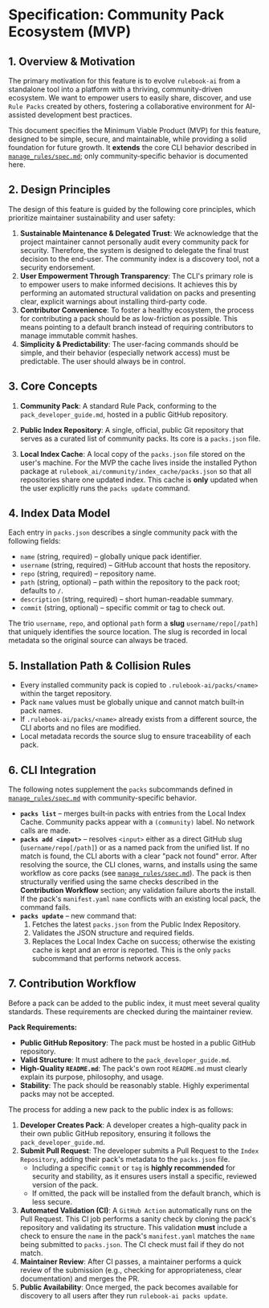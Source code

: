 # Specification: Community Pack Ecosystem (MVP)

## 1. Overview & Motivation

The primary motivation for this feature is to evolve `rulebook-ai` from a standalone tool into a platform with a thriving, community-driven ecosystem. We want to empower users to easily share, discover, and use `Rule Packs` created by others, fostering a collaborative environment for AI-assisted development best practices.

This document specifies the Minimum Viable Product (MVP) for this feature, designed to be simple, secure, and maintainable, while providing a solid foundation for future growth. It **extends** the core CLI behavior described in [`manage_rules/spec.md`](../manage_rules/spec.md); only community‑specific behavior is documented here.

## 2. Design Principles

The design of this feature is guided by the following core principles, which prioritize maintainer sustainability and user safety:

1.  **Sustainable Maintenance & Delegated Trust**: We acknowledge that the project maintainer cannot personally audit every community pack for security. Therefore, the system is designed to delegate the final trust decision to the end-user. The community index is a discovery tool, not a security endorsement.
2.  **User Empowerment Through Transparency**: The CLI's primary role is to empower users to make informed decisions. It achieves this by performing an automated structural validation on packs and presenting clear, explicit warnings about installing third-party code.
3.  **Contributor Convenience**: To foster a healthy ecosystem, the process for contributing a pack should be as low-friction as possible. This means pointing to a default branch instead of requiring contributors to manage immutable commit hashes.
4.  **Simplicity & Predictability**: The user-facing commands should be simple, and their behavior (especially network access) must be predictable. The user should always be in control.

## 3. Core Concepts

1.  **Community Pack**: A standard Rule Pack, conforming to the `pack_developer_guide.md`, hosted in a public GitHub repository.

2.  **Public Index Repository**: A single, official, public Git repository that serves as a curated list of community packs. Its core is a `packs.json` file.

3.  **Local Index Cache**: A local copy of the `packs.json` file stored on the user's machine. For the MVP the cache lives inside the installed Python package at `rulebook_ai/community/index_cache/packs.json` so that all repositories share one updated index. This cache is **only** updated when the user explicitly runs the `packs update` command.
## 4. Index Data Model

Each entry in `packs.json` describes a single community pack with the following fields:

* `name` (string, required) – globally unique pack identifier.
* `username` (string, required) – GitHub account that hosts the repository.
* `repo` (string, required) – repository name.
* `path` (string, optional) – path within the repository to the pack root; defaults to `/`.
* `description` (string, required) – short human-readable summary.
* `commit` (string, optional) – specific commit or tag to check out.

The trio `username`, `repo`, and optional `path` form a **slug** `username/repo[/path]` that uniquely identifies the source location. The slug is recorded in local metadata so the original source can always be traced.

## 5. Installation Path & Collision Rules

* Every installed community pack is copied to `.rulebook-ai/packs/<name>` within the target repository.
* Pack `name` values must be globally unique and cannot match built‑in pack names.
* If `.rulebook-ai/packs/<name>` already exists from a different source, the CLI aborts and no files are modified.
* Local metadata records the source slug to ensure traceability of each pack.

## 6. CLI Integration

The following notes supplement the `packs` subcommands defined in [`manage_rules/spec.md`](../manage_rules/spec.md) with community-specific behavior.

* **`packs list`** – merges built‑in packs with entries from the Local Index Cache. Community packs appear with a `(community)` label. No network calls are made.
* **`packs add <input>`** – resolves `<input>` either as a direct GitHub slug (`username/repo[/path]`) or as a named pack from the unified list. If no match is found, the CLI aborts with a clear "pack not found" error. After resolving the source, the CLI clones, warns, and installs using the same workflow as core packs (see [`manage_rules/spec.md`](../manage_rules/spec.md)). The pack is then structurally verified using the same checks described in the **Contribution Workflow** section; any validation failure aborts the install. If the pack's `manifest.yaml` `name` conflicts with an existing local pack, the command fails.
* **`packs update`** – new command that:
    1. Fetches the latest `packs.json` from the Public Index Repository.
    2. Validates the JSON structure and required fields.
    3. Replaces the Local Index Cache on success; otherwise the existing cache is kept and an error is reported.
  This is the only `packs` subcommand that performs network access.

## 7. Contribution Workflow

Before a pack can be added to the public index, it must meet several quality standards. These requirements are checked during the maintainer review.

**Pack Requirements:**
*   **Public GitHub Repository**: The pack must be hosted in a public GitHub repository.
*   **Valid Structure**: It must adhere to the `pack_developer_guide.md`.
*   **High-Quality `README.md`**: The pack's own root `README.md` must clearly explain its purpose, philosophy, and usage.
*   **Stability**: The pack should be reasonably stable. Highly experimental packs may not be accepted.

The process for adding a new pack to the public index is as follows:

1.  **Developer Creates Pack**: A developer creates a high-quality pack in their own public GitHub repository, ensuring it follows the `pack_developer_guide.md`.
2.  **Submit Pull Request**: The developer submits a Pull Request to the `Index Repository`, adding their pack's metadata to the `packs.json` file.
    *   Including a specific `commit` or `tag` is **highly recommended** for security and stability, as it ensures users install a specific, reviewed version of the pack.
    *   If omitted, the pack will be installed from the default branch, which is less secure.
3.  **Automated Validation (CI)**: A `GitHub Action` automatically runs on the Pull Request. This CI job performs a sanity check by cloning the pack's repository and validating its structure. This validation **must** include a check to ensure the `name` in the pack's `manifest.yaml` matches the `name` being submitted to `packs.json`. The CI check must fail if they do not match.
4.  **Maintainer Review**: After CI passes, a maintainer performs a quick review of the submission (e.g., checking for appropriateness, clear documentation) and merges the PR.
5.  **Public Availability**: Once merged, the pack becomes available for discovery to all users after they run `rulebook-ai packs update`.
